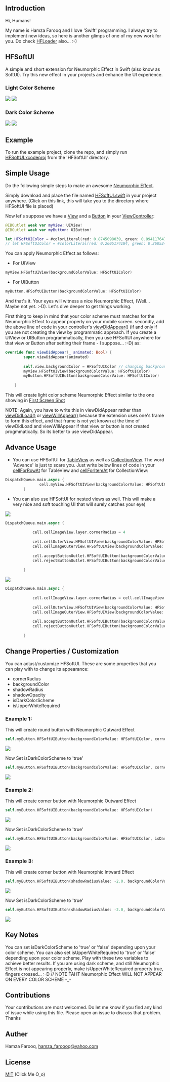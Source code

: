 ## Introduction

Hi, Humans!

My name is Hamza Farooq and I love 'Swift' programming. I always try to implement new ideas, so here is another glimps of one of my new work for you. Do check [HFLoader](https://github.com/hamza-faroooq/HFLoader) also... :-)

## HFSoftUI

A simple and short extension for Neumorphic Effect in Swift (also know as SoftUI). Try this new effect in your projects and enhance the UI experience.

### Light Color Scheme
![](ScreenShots/LightColorSchemeScreenShot1.png)
![](ScreenShots/LightColorSchemeScreenShot2.png)

### Dark Color Scheme
![](ScreenShots/DarkColorSchemeScreenShot1.png)
![](ScreenShots/DarkColorSchemeScreenShot2.png)

## Example

To run the example project, clone the repo, and simply run [HFSoftUI.xcodeproj](https://github.com/hamza-faroooq/HFSoftUI/tree/master/HFSoftUI) from the 'HFSoftUI' directory.

## Simple Usage

Do the following simple steps to make an awesome [Neumorphic Effect](https://github.com/hamza-faroooq/HFSoftUI).

Simply download and place the file named [HFSoftUI.swift](https://github.com/hamza-faroooq/HFSoftUI/tree/master/HFSoftUI/HFSoftUI/Supporting%20Files) in your project anywhere. (Click on this link, this will take you to the directory where HFSoftUI file is placed)

Now let's suppose we have a [View](https://developer.apple.com/documentation/uikit/uiview) and a [Button](https://developer.apple.com/documentation/uikit/uibutton) in your [ViewController](https://developer.apple.com/documentation/uikit/view_controllers):

```swift
@IBOutlet weak var myView: UIView!
@IBOutlet weak var myButton: UIButton!

let HFSoftUIColor = #colorLiteral(red: 0.8745098039, green: 0.8941176471, blue: 0.9333333333, alpha: 1) // for light color scheme
// let HFSoftUIColor = #colorLiteral(red: 0.2605174184, green: 0.2605243921, blue: 0.260520637, alpha: 1) // for dark color scheme

```

You can apply Neumorphic Effect as follows:

* For UIView

```swift
myView.HFSoftUIView(backgroundColorValue: HFSoftUIColor)
```

* For UIButton

```swift
myButton.HFSoftUIButton(backgroundColorValue: HFSoftUIColor)
```

And that's it. Your eyes will witness a nice Neumorphic Effect, (Well... Maybe not yet. :-D). Let's dive deeper to get things working.

First thing to keep in mind that your color scheme must matches for the Neumorphic Effect to appear properly on your mobile screen. secondly, add the above line of code in your controller's [viewDidAppear()](https://developer.apple.com/documentation/uikit/uiviewcontroller/1621423-viewdidappear) (if and only if you are not creating the view by programmatic approach. If you create a UIView or UIButton programmatically, then you use HFSoftUI anywhere for that view or Button after setting their frame - I suppose... :-D) as:

```swift
override func viewDidAppear(_ animated: Bool) {
        super.viewDidAppear(animated)
        
        self.view.backgroundColor = HFSoftUIColor // changing background color also to match the color scheme
        myView.HFSoftUIView(backgroundColorValue: HFSoftUIColor)
        myButton.HFSoftUIButton(backgroundColorValue: HFSoftUIColor)
        
    }
```

This will create light color scheme Neumorphic Effect similar to the one showing in [First Screen Shot](ScreenShots/LightColorSchemeScreenShot1.png)

NOTE: Again, you have to write this in viewDidAppear rather than [viewDidLoad()](https://developer.apple.com/documentation/uikit/uiviewcontroller/1621495-viewdidload) or [viewWillAppear()](https://developer.apple.com/documentation/uikit/uiviewcontroller/1621510-viewwillappear) because the extension uses one's frame to form this effect, and that frame is not yet known at the time of viewDidLoad and viewWillAppear if that view or button is not created progmmatically. So its better to use viewDidAppear.

## Advance Usage

* You can use HFSoftUI for [TableView](https://developer.apple.com/documentation/uikit/uitableview) as well as [CollectionView](https://developer.apple.com/documentation/uikit/uicollectionview). The word 'Advance' is just to scare you. Just write below lines of code in your [cellForRowAt](https://developer.apple.com/documentation/uikit/uitableviewdatasource/1614861-tableview) for TableView and [cellForItemAt](https://developer.apple.com/documentation/uikit/uicollectionviewdatasource/1618029-collectionview) for CollectionView:

```swift
DispatchQueue.main.async {
               cell.myView.HFSoftUIView(backgroundColorValue: HFSoftUIColor)
        }
```

* You can also use HFSoftUI for nested views as well. This will make a very nice and soft touching UI that will surely catches your eye)

![](ScreenShots/nestedOutwardsEffectDark.png)

```swift
DispatchQueue.main.async {
        
            cell.cellImageView.layer.cornerRadius = 4
            
            cell.cellOuterView.HFSoftUIView(backgroundColorValue: HFSoftUIColor, isDarkColorScheme: isDarkColorScheme, isUpperWhiteRequired: isUpperWhiteRequired)
            cell.cellImageOuterView.HFSoftUIView(backgroundColorValue: HFSoftUIColor, isDarkColorScheme: isDarkColorScheme, isUpperWhiteRequired: isUpperWhiteRequired)
            
            cell.acceptButtonOutlet.HFSoftUIButton(backgroundColorValue: HFSoftUIColor, isDarkColorScheme: isDarkColorScheme, isUpperWhiteRequired: isUpperWhiteRequired)
            cell.rejectButtonOutlet.HFSoftUIButton(backgroundColorValue: HFSoftUIColor, isDarkColorScheme: isDarkColorScheme, isUpperWhiteRequired: isUpperWhiteRequired)
            
        }
```

![](ScreenShots/nestedOutwardsEffectRoundedDark.png)

```swift
DispatchQueue.main.async {
               
            cell.cellImageView.layer.cornerRadius = cell.cellImageView.frame.height / 2
            
            cell.cellOuterView.HFSoftUIView(backgroundColorValue: HFSoftUIColor, isDarkColorScheme: isDarkColorScheme, isUpperWhiteRequired: isUpperWhiteRequired)
            cell.cellImageOuterView.HFSoftUIView(backgroundColorValue: HFSoftUIColor, cornerRadiusValue: cell.cellImageOuterView.frame.height / 2, isDarkColorScheme: isDarkColorScheme, isUpperWhiteRequired: isUpperWhiteRequired)
            
            cell.acceptButtonOutlet.HFSoftUIButton(backgroundColorValue: HFSoftUIColor, cornerRadiusValue: cell.acceptButtonOutlet.frame.height / 2, isDarkColorScheme: isDarkColorScheme, isUpperWhiteRequired: isUpperWhiteRequired)
            cell.rejectButtonOutlet.HFSoftUIButton(backgroundColorValue: HFSoftUIColor, cornerRadiusValue: cell.rejectButtonOutlet.frame.height / 2, isDarkColorScheme: isDarkColorScheme, isUpperWhiteRequired: isUpperWhiteRequired)
            
        }
```

## Change Properties / Customization

You can adjust/customize HFSoftUI. These are some properties that you can play with to change its appearance:

* cornerRadius
* backgroundColor
* shadowRadius
* shadowOpacity
* isDarkColorScheme
* isUpperWhiteRequired

### Example 1:

This will create round button with Neumorphic Outward Effect

```swift
self.myButton.HFSoftUIButton(backgroundColorValue: HFSoftUIColor, cornerRadiusValue: self.myButton.frame.height / 2)
```

![](ScreenShots/roundOutwardsEffect.png)

Now Set isDarkColorScheme to 'true'

```swift
self.myButton.HFSoftUIButton(backgroundColorValue: HFSoftUIColor, cornerRadiusValue: self.myButton.frame.height / 2, isDarkColorScheme: true)
```

![](ScreenShots/roundOutwardsEffectDark.png)

### Example 2:

This will create corner button with Neumorphic Outward Effect

```swift
self.myButton.HFSoftUIButton(backgroundColorValue: HFSoftUIColor)
```

![](ScreenShots/cornerOutwardsEffect.png)

Now Set isDarkColorScheme to 'true'

```swift
self.myButton.HFSoftUIButton(backgroundColorValue: HFSoftUIColor, isDarkColorScheme: true)
```

![](ScreenShots/cornerOutwardsEffectDark.png)

### Example 3:

This will create corner button with Neumorphic Intward Effect

```swift
self.myButton.HFSoftUIButton(shadowRadiusValue: -2.0, backgroundColorValue: HFSoftUIColor)
```

![](ScreenShots/cornerIntwardsEffect.png)

Now Set isDarkColorScheme to 'true'

```swift
self.myButton.HFSoftUIButton(shadowRadiusValue: -2.0, backgroundColorValue: HFSoftUIColor, isDarkColorScheme: true)
```

![](ScreenShots/cornerIntwardsEffectDark.png)

## Key Notes

You can set isDarkColorScheme to 'true' or 'false' depending upon your color scheme. You can also set isUpperWhiteRequired to 'true' or 'false' depending upon your color scheme. Play with these two variables to achieve better results. If you are using dark scheme, and still Neumorphic Effect is not appearing properly, make isUpperWhiteRequired property true, fingers crossed... :-D // NOTE TAHT Neumorphic Effect WILL NOT APPEAR ON EVERY COLOR SCHEME -_-

## Contributions

Your contributions are most welcomed. Do let me know if you find any kind of issue while using this file. Please open an issue to discuss that problem. Thanks

## Auther

Hamza Farooq, hamza_faroooq@yahoo.com

## License

[MIT](https://github.com/hamza-faroooq/HFSoftUI/blob/master/LICENSE) (Click Me O_o)
